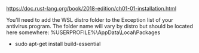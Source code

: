https://doc.rust-lang.org/book/2018-edition/ch01-01-installation.html


You'll need to add the WSL distro folder to the Exception list of your antivirus program. The folder name will vary by distro but should be located here somewhere: %USERPROFILE%\AppData\Local\Packages

- sudo apt-get install build-essential
